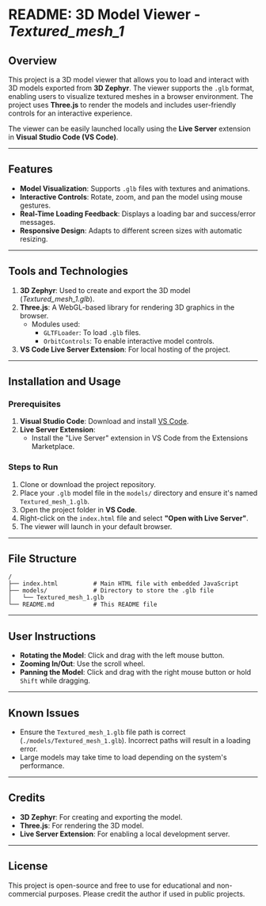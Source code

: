 # README: 3D Model Viewer - *Textured_mesh_1*

## Overview
This project is a 3D model viewer that allows you to load and interact with 3D models exported from **3D Zephyr**. The viewer supports the `.glb` format, enabling users to visualize textured meshes in a browser environment. The project uses **Three.js** to render the models and includes user-friendly controls for an interactive experience.

The viewer can be easily launched locally using the **Live Server** extension in **Visual Studio Code (VS Code)**.

---

## Features
- **Model Visualization**: Supports `.glb` files with textures and animations.
- **Interactive Controls**: Rotate, zoom, and pan the model using mouse gestures.
- **Real-Time Loading Feedback**: Displays a loading bar and success/error messages.
- **Responsive Design**: Adapts to different screen sizes with automatic resizing.

---

## Tools and Technologies
1. **3D Zephyr**: Used to create and export the 3D model (*Textured_mesh_1.glb*).
2. **Three.js**: A WebGL-based library for rendering 3D graphics in the browser.
   - Modules used:
     - `GLTFLoader`: To load `.glb` files.
     - `OrbitControls`: To enable interactive model controls.
3. **VS Code Live Server Extension**: For local hosting of the project.

---

## Installation and Usage
### Prerequisites
1. **Visual Studio Code**: Download and install [VS Code](https://code.visualstudio.com/).
2. **Live Server Extension**:
   - Install the "Live Server" extension in VS Code from the Extensions Marketplace.

### Steps to Run
1. Clone or download the project repository.
2. Place your `.glb` model file in the `models/` directory and ensure it's named `Textured_mesh_1.glb`.
3. Open the project folder in **VS Code**.
4. Right-click on the `index.html` file and select **"Open with Live Server"**.
5. The viewer will launch in your default browser.

---

## File Structure
```plaintext
/
├── index.html          # Main HTML file with embedded JavaScript
├── models/             # Directory to store the .glb file
│   └── Textured_mesh_1.glb
└── README.md           # This README file
```

---

## User Instructions
- **Rotating the Model**: Click and drag with the left mouse button.
- **Zooming In/Out**: Use the scroll wheel.
- **Panning the Model**: Click and drag with the right mouse button or hold `Shift` while dragging.

---

## Known Issues
- Ensure the `Textured_mesh_1.glb` file path is correct (`./models/Textured_mesh_1.glb`). Incorrect paths will result in a loading error.
- Large models may take time to load depending on the system's performance.

---

## Credits
- **3D Zephyr**: For creating and exporting the model.
- **Three.js**: For rendering the 3D model.
- **Live Server Extension**: For enabling a local development server.

---

## License
This project is open-source and free to use for educational and non-commercial purposes. Please credit the author if used in public projects.

